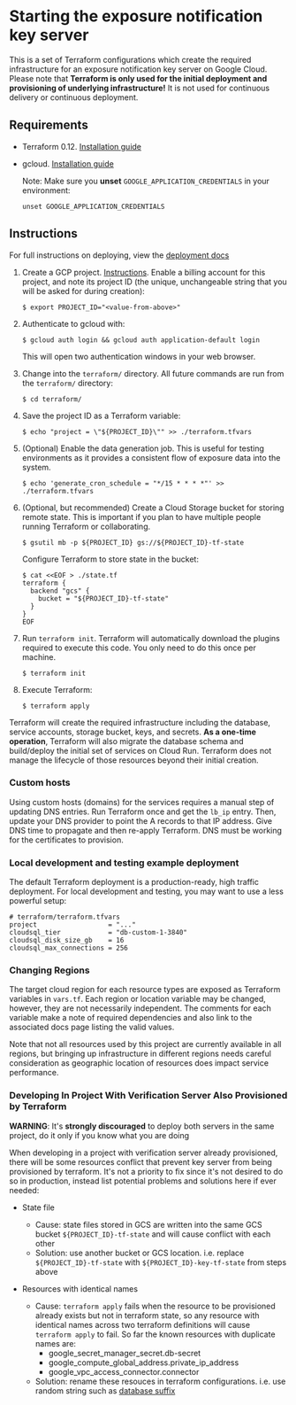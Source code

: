 # Starting the exposure notification key server

This is a set of Terraform configurations which create the required
infrastructure for an exposure notification key server on Google Cloud. Please note
that **Terraform is only used for the initial deployment and provisioning of
underlying infrastructure!** It is not used for continuous delivery or
continuous deployment.

## Requirements

- Terraform 0.12. [Installation guide](https://www.terraform.io/downloads.html)

- gcloud. [Installation guide](https://cloud.google.com/sdk/install)

    Note: Make sure you **unset** `GOOGLE_APPLICATION_CREDENTIALS` in your
    environment:

    ```text
    unset GOOGLE_APPLICATION_CREDENTIALS
    ```

## Instructions

For full instructions on deploying, view the [deployment docs](../docs/getting-started/deploying.md)

1.  Create a GCP project.
    [Instructions](https://cloud.google.com/resource-manager/docs/creating-managing-projects).
    Enable a billing account for this project, and note its project ID (the
    unique, unchangeable string that you will be asked for during creation):

    ```text
    $ export PROJECT_ID="<value-from-above>"
    ```

1.  Authenticate to gcloud with:

    ```text
    $ gcloud auth login && gcloud auth application-default login
    ```

    This will open two authentication windows in your web browser.

1.  Change into the `terraform/` directory. All future commands are run from the
    `terraform/` directory:

    ```text
    $ cd terraform/
    ```

1.  Save the project ID as a Terraform variable:

    ```text
    $ echo "project = \"${PROJECT_ID}\"" >> ./terraform.tfvars
    ```

1.  (Optional) Enable the data generation job. This is useful for testing
    environments as it provides a consistent flow of exposure data into the
    system.

    ```text
    $ echo 'generate_cron_schedule = "*/15 * * * *"' >> ./terraform.tfvars
    ```

1.  (Optional, but recommended) Create a Cloud Storage bucket for storing remote
    state. This is important if you plan to have multiple people running
    Terraform or collaborating.

    ```text
    $ gsutil mb -p ${PROJECT_ID} gs://${PROJECT_ID}-tf-state
    ```

    Configure Terraform to store state in the bucket:

    ```text
    $ cat <<EOF > ./state.tf
    terraform {
      backend "gcs" {
        bucket = "${PROJECT_ID}-tf-state"
      }
    }
    EOF
    ```

1.  Run `terraform init`. Terraform will automatically download the plugins
    required to execute this code. You only need to do this once per machine.

    ```text
    $ terraform init
    ```

1.  Execute Terraform:

    ```text
    $ terraform apply
    ```

Terraform will create the required infrastructure including the database,
service accounts, storage bucket, keys, and secrets. **As a one-time
operation**, Terraform will also migrate the database schema and build/deploy
the initial set of services on Cloud Run. Terraform does not manage the
lifecycle of those resources beyond their initial creation.

### Custom hosts

Using custom hosts (domains) for the services requires a manual step of updating
DNS entries. Run Terraform once and get the `lb_ip` entry. Then, update your DNS
provider to point the A records to that IP address. Give DNS time to propagate
and then re-apply Terraform. DNS must be working for the certificates to
provision.

### Local development and testing example deployment

The default Terraform deployment is a production-ready, high traffic deployment.
For local development and testing, you may want to use a less powerful setup:

```hcl
# terraform/terraform.tfvars
project                  = "..."
cloudsql_tier            = "db-custom-1-3840"
cloudsql_disk_size_gb    = 16
cloudsql_max_connections = 256
```

### Changing Regions

The target cloud region for each resource types are exposed as Terraform
variables in `vars.tf`. Each region or location variable may be changed,
however, they are not necessarily independent. The comments for each variable
make a note of required dependencies and also link to the associated docs page
listing the valid values.

Note that not all resources used by this project are currently available in all
regions, but bringing up infrastructure in different regions needs careful
consideration as geographic location of resources does impact service
performance.

### Developing In Project With Verification Server Also Provisioned by Terraform

**WARNING**: It's **strongly discouraged** to deploy both servers in the same project, do it only if you know what you are doing

When developing in a project with verification server already provisioned, there will be some resources conflict that prevent key server from being provisioned by terraform. It's not a priority to fix since it's not desired to do so in production, instead list potential problems and solutions here if ever needed:

- State file
    - Cause: state files stored in GCS are written into the same GCS bucket `${PROJECT_ID}-tf-state` and will cause conflict with each other
    - Solution: use another bucket or GCS location. i.e. replace `${PROJECT_ID}-tf-state` with `${PROJECT_ID}-key-tf-state` from steps above

- Resources with identical names
    - Cause: `terraform apply` fails when the resource to be provisioned already exists but not in terraform state, so any resource with identical names across two terraform definitions will cause `terraform apply` to fail. So far the known resources with duplicate names are:
        - google_secret_manager_secret.db-secret
        - google_compute_global_address.private_ip_address
        - google_vpc_access_connector.connector
    - Solution: rename these resouces in terraform configurations. i.e. use random string such as [database suffix](https://github.com/google/exposure-notifications-server/blob/025834310ea2bbcb6d05314ff37183bc4c9b91e8/terraform/database.tf#L15)
